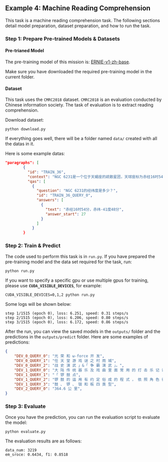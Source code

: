## Example 4: Machine Reading Comprehension
This task is a machine reading comprehension task. The following sections detail model preparation, dataset preparation, and how to run the task.

### Step 1: Prepare Pre-trained Models & Datasets

#### Pre-trianed Model

The pre-training model of this mission is: [ERNIE-v1-zh-base](https://github.com/PaddlePaddle/PALM/tree/r0.3-api).

Make sure you have downloaded the required pre-training model in the current folder.


#### Dataset

This task uses the `CMRC2018` dataset. `CMRC2018` is an evaluation conducted by Chinese information society. The task of evaluation is to extract reading comprehension.

Download dataset:
```shell
python download.py
```

If everything goes well, there will be a folder named `data/`  created with all the datas in it.

Here is some example datas:

 ```json
"paragraphs": [
         {
           "id": "TRAIN_36",
           "context": "NGC 6231是一个位于天蝎座的疏散星团，天球座标为赤经16时54分，赤纬-41度48分，视觉观测大小约45角分，亮度约2.6视星等，距地球5900光年。NGC 6231年龄约为三百二十万年，是一个非常年轻的星团，星团内的最亮星是5等的天蝎座 ζ1星。用双筒望远镜或小型望远镜就能看到个别的行星。NGC 6231在1654年被意大利天文学家乔瓦尼·巴蒂斯特·霍迪尔纳（Giovanni Battista Hodierna）以Luminosae的名字首次纪录在星表中，但是未见记载于夏尔·梅西耶的天体列表和威廉·赫歇尔的深空天体目录。这个天体在1678年被爱德蒙·哈雷（I.7）、1745年被夏西亚科斯（Jean-Phillippe Loys de Cheseaux）（9）、1751年被尼可拉·路易·拉卡伊（II.13）分别再次独立发现。",
           "qas": [
             {
               "question": "NGC 6231的经纬度是多少？",
               "id": "TRAIN_36_QUERY_0",
               "answers": [
                 {
                   "text": "赤经16时54分，赤纬-41度48分",
                   "answer_start": 27
                 }
               ]
             }
         }
 ```


### Step 2: Train & Predict

The code used to perform this task is in `run.py`. If you have prepared the pre-training model and the data set required for the task, run:

```shell
python run.py
```

If you want to specify a specific gpu or use multiple gpus for training, please use **`CUDA_VISIBLE_DEVICES`**, for example:

```shell
CUDA_VISIBLE_DEVICES=0,1,2 python run.py
```

Some logs will be shown below:

```
step 1/1515 (epoch 0), loss: 6.251, speed: 0.31 steps/s
step 2/1515 (epoch 0), loss: 6.206, speed: 0.80 steps/s
step 3/1515 (epoch 0), loss: 6.172, speed: 0.86 steps/s
```


After the run, you can view the saved models in the `outputs/` folder and the predictions in the `outputs/predict` folder. Here are some examples of predictions:


```json
{
    "DEV_0_QUERY_0": "光 荣 和 ω-force 开 发", 
    "DEV_0_QUERY_1": "任 天 堂 游 戏 谜 之 村 雨 城", 
    "DEV_0_QUERY_2": "战 史 演 武 」&「 争 霸 演 武 」。", 
    "DEV_1_QUERY_0": "大 陆 传 统 器 乐 及 戏 曲 里 面 常 用 的 打 击 乐 记 谱 方 法 ， 以 中 文 字 的 声 音 模 拟 敲 击 乐 的 声 音 ， 纪 录 打 击 乐 的 各 种 不 同 的 演 奏 方 法 。", 
    "DEV_1_QUERY_1": "「 锣 鼓 点", 
    "DEV_1_QUERY_2": "锣 鼓 的 运 用 有 约 定 俗 成 的 程 式 ， 依 照 角 色 行 当 的 身 份 、 性 格 、 情 绪 以 及 环 境 ， 配 合 相 应 的 锣 鼓 点", 
    "DEV_1_QUERY_3": "鼓 、 锣 、 钹 和 板 四 类 型", 
    "DEV_2_QUERY_0": "364.6 公 里", 
}
```

### Step 3: Evaluate

Once you have the prediction, you can run the evaluation script to evaluate the model:

```shell
python evaluate.py
```

The evaluation results are as follows:

```
data_num: 3219
em_sroce: 0.6434, f1: 0.8518
```
